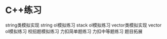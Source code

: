 # C++练习
string类模拟实现
string ol模拟练习
stack ol模拟练习
vector类模拟实现
vector ol模拟练习
校招题模拟练习
力扣简单题练习
力扣中等题练习
题目拓展
